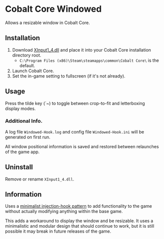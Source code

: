 # Cobalt Core Windowed
Allows a resizable window in Cobalt Core.

## Installation
1. Download [XInput1_4.dll](https://github.com/ComplexRobot/CobaltCoreWindowed/releases/download/release/XInput1_4.dll) and place it into your Cobalt Core installation directory root.
   - `C:\Program Files (x86)\Steam\steamapps\common\Cobalt Core\` is the default.
3. Launch Cobalt Core.
4. Set the in-game setting to fullscreen (if it's not already).

## Usage
Press the tilde key (\`~) to toggle between crop-to-fit and letterboxing display modes.
### Additional Info.
A log file `Windowed-Hook.log` and config file `Windowed-Hook.ini` will be generated on first run.

All window positional information is saved and restored between relaunches of the game app.

## Uninstall
Remove or rename `XInput1_4.dll`.

## Information
Uses a [minimalist injection-hook pattern](https://github.com/TsudaKageyu/minhook) to add functionality to the game without actually modifying anything within the base game.

This adds a workaround to display the window and be resizable. It uses a minimalistic and modular design that should continue to work, but it is still possible it may break in future releases of the game.
